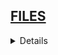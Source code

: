 ## <a href="https://github.com/Hidekithiago/Automacao/blob/master/README.md">FILES</a> <br>
<details>
<details><summary><b>DELETE FILE</b></summary>
  
####  NuGet
  > 
  
####  import
  >using System; <br>
   using System.IO; <br>
  
####  Code
  >try <br>
        { <br>
            File.Delete(diretorio);<br>
        } <br>
        catch (Exception e) <br>
        { <br>
            Console.WriteLine("The process failed: {0}", e.ToString()); <br>
        } <br>
  
</details>
<details><summary><b>GetFiles in folder</b></summary>
  
####  NuGet
  > 
  
####  import
  >using System;
  ><br>using System.IO;
  
####  Code
  >private static void getFilesinFolder(String urlPasta, String tipo)
  ><br>      {
  ><br>            try
  ><br>            {                
  ><br>                string[] dirs = Directory.GetFiles(urlPasta, tipo);
  ><br>                Console.WriteLine("The number of files starting with c is {0}.", dirs.Length);
  ><br>                foreach (string dir in dirs)
  ><br>                {
  ><br>                    Console.WriteLine(dir);
  ><br>                }
  ><br>            }
  ><br>            catch (Exception e)
  ><br>            {
  ><br>                Console.WriteLine("The process failed: {0}", e.ToString());
  ><br>            }
  ><br>        }
</details>
<details><summary><b>Change folder a file</b></summary>
  
####  NuGet
  > 
  
####  import
  >using System;
  ><br>using System.IO;
  
####  Code
  >private static void ChangeFolder()
  ><br>      {
  ><br>            string sourceFile = @"C:\Users\Public\public\test.txt";
  ><br>            string destinationFile = @"C:\Users\Public\private\test.txt";
  ><br>
  ><br>            // To move a file or folder to a new location:
  ><br>            System.IO.File.Move(sourceFile, destinationFile);
  ><br>
  ><br>            // To move an entire directory. To programmatically modify or combine
  ><br>            // path strings, use the System.IO.Path class.
  ><br>            System.IO.Directory.Move(@"C:\Users\Public\public\test\", @"C:\Users\Public\private");
  ><br>        }
</details>
<details><summary><b>Read file</b></summary>
  
####  NuGet
  > 
  
####  import
  >using System;
  ><br>using System.IO;
  ><br>using System.Text;
  
####  Code
  >public static void readFile(String filePath)
  ><br>      {
  ><br>            string readText = File.ReadAllText(filePath, Encoding.Default);
  ><br>            Console.WriteLine(readText);
  ><br>        }
</details>
<details><summary><b>GET FILE NAME</b></summary>
  
####  NuGet
  > 
  
####  import
  >using System;
  ><br>using System.IO;
  
####  Code
  >private static void GetFileName(){
  ><br>      String filePath = @"C:\quaestum\a.xlsx";
  ><br>          FileInfo fileInfo = new FileInfo(filePath);
  ><br>          System.IO.File.Move(filePath, @"C:\quaestum\robo\" + fileInfo.Name);
  ><br>          Environment.Exit(0);
  ><br>}
</details>
<details><summary><b>Write File</b></summary>
  
####  NuGet
  > 
  
####  import
  >using System;
  ><br>using System.IO;
  
####  Code
  >using (StreamWriter writer = new StreamWriter("C:\\dados\\macoratti.txt", true))
	><br>{
  ><br>	    writer.WriteLine("Macoratti .net");
	><br>}
</details>
<details><summary><b>Write File Exists</b></summary>
  
####  NuGet
  > 
  
####  import
  >using System;
  ><br>using System.IO;
  
####  Code
  > using (StreamWriter writer = new StreamWriter(@"C:\dados\macoratti.txt", true))
	><br>{
	><br>    writer.WriteLine("Quase tudo para Visual Basic");
	><br>}
</details>


</details>
